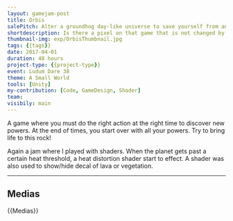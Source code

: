 ```yaml
---
layout: gamejam-post
title: Orbis
salePitch: Alter a groundhog day-like universe to save yourself from an alien-invading-timeline-collapsing-paradox by controlling the very essence of matter itself.
shortdescription: Is there a pixel on that game that is not changed by a custom shader? I made sur there was none!
thumbnail-img: exp/OrbisThumbnail.jpg
tags: {{tags}}
date: 2017-04-01
duration: 48 hours
project-type: {{project-type}}
event: Ludum Dare 38
theme: A Small World
tools: [Unity]
my-contribution: [Code, GameDesign, Shader]
team: 
visibily: main
---
```


A game where you must do the right action at the right time to discover new powers. At the end of times, you start over with all your powers. Try to bring life to this rock!

Again a jam where I played with shaders. When the planet gets past a certain heat threshold, a heat distortion shader start to effect. A shader was also used to show/hide decal of lava or vegetation.

***
## Medias

{{Medias}}